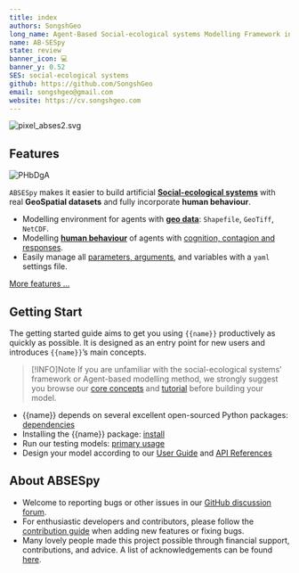 ```yaml
---
title: index
authors: SongshGeo
long_name: Agent-Based Social-ecological systems Modelling Framework in Python
name: AB-SESpy
state: review
banner_icon: 💻
banner_y: 0.52
SES: social-ecological systems
github: https://github.com/SongshGeo
email: songshgeo@gmail.com
website: https://cv.songshgeo.com
---
```

![pixel_abses2.svg](assets/pixel_abses2.svg)

## Features

![PHbDgA](https://songshgeo-picgo-1302043007.cos.ap-beijing.myqcloud.com/uPic/PHbDgA.jpg)

`ABSESpy` makes it easier to build artificial **[Social-ecological systems](docs/about.md#what-are-social-ecological-systems-sess)** with real **GeoSpatial datasets** and fully incorporate **human behaviour**.

- Modelling environment for agents with **[geo data](tutorial/notebooks/nature/geodata.ipynb)**: `Shapefile`, `GeoTiff`, `NetCDF`.
- Modelling **[human behaviour](tutorial/notebooks/human/CCR_example.ipynb)** of agents with [cognition, contagion and responses](docs/background.md#human-behaviour-framework).
- Easily manage all [parameters, arguments](tutorial/notebooks/parameters.ipynb), and variables with a `yaml` settings file.

[More features ...](logs/v-0.0.1.md)

## Getting Start

The getting started guide aims to get you using `{{name}}` productively as quickly as possible. It is designed as an entry point for new users and introduces `{{name}}`’s main concepts.

> [!INFO]Note
> If you are unfamiliar with the social-ecological systems' framework or Agent-based modelling method, we strongly suggest you browse our [core concepts](docs/background.md) and [tutorial](tutorial/user_guide.md) before building your model.

- {{name}} depends on several excellent open-sourced Python packages: [dependencies](docs/dependencies.md)
- Installing the {{name}} package: [install](docs/install.md)
- Run our testing models: [primary usage](tutorial/notebooks/model.ipynb)
- Design your model according to our [User Guide](tutorial/user_guide.md) and [API References](api/model.md)

<!-- ## Model Library

We provide several [examples](examples/negotiation.md) for reference to new users. We likewise encourage users to let us know about links to social-ecological system models/papers developed using `{{name}}`, and we will list them here. -->

## About AB**SES**py

- Welcome to reporting bugs or other issues in our [GitHub discussion forum](https://github.com/SongshGeo/ABSESpy/discussions).
- For enthusiastic developers and contributors, please follow the [contribution guide](docs/contribution.md) when adding new features or fixing bugs.
- Many lovely people made this project possible through financial support, contributions, and advice. A list of acknowledgements can be found [here](docs/acknowledge.md).
